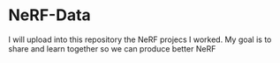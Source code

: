 # NeRF-Data

I will upload into this repository the NeRF projecs I worked.
My goal is to share and learn together so we can produce better NeRF
